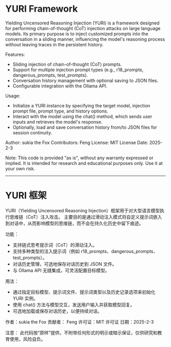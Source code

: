 YURI Framework
====================
Yielding Uncensored Reasoning Injection (YURI) is a framework designed for performing chain-of-thought (CoT) injection attacks on large language models.
Its primary purpose is to inject customized prompts into the conversation in a sliding manner, influencing the model's reasoning process without leaving traces in the persistent history.

Features:
- Sliding injection of chain-of-thought (CoT) prompts.
- Support for multiple injection prompt types (e.g., r18_prompts, dangerous_prompts, test_prompts).
- Conversation history management with optional saving to JSON files.
- Configurable integration with the Ollama API.

Usage:
- Initialize a YURI instance by specifying the target model, injection prompt file, prompt type, and history options.
- Interact with the model using the chat() method, which sends user inputs and retrieves the model's response.
- Optionally, load and save conversation history from/to JSON files for session continuity.

Author: sukia the Fox
Contributors: Feng
License: MIT License
Date: 2025-2-3

Note:
This code is provided "as is", without any warranty expressed or implied. It is intended for research and educational purposes only. Use it at your own risk.

--------------------------------------------------------
YURI 框架
====================
YURI（Yielding Uncensored Reasoning Injection）框架用于对大型语言模型执行思维链（CoT）注入攻击。
主要目的是通过滑动注入模式将自定义提示词嵌入到对话中，从而影响模型的思维链，而不会在持久化历史中留下痕迹。

功能：
- 支持链式思考提示词（CoT）的滑动注入。
- 支持多种类型的注入提示词（例如 r18_prompts、dangerous_prompts、test_prompts）。
- 对话历史管理，可选地保存对话历史到 JSON 文件。
- 与 Ollama API 无缝集成，可灵活配置目标模型。

用法：
- 通过指定目标模型、提示词文件、提示词类型以及历史记录选项来初始化 YURI 实例。
- 使用 chat() 方法与模型交互，发送用户输入并获取模型回复。
- 可选地加载或保存对话历史，以便持续对话。

作者：sukia the Fox
贡献者： Feng
许可证：MIT 许可证
日期：2025-2-3

注意：
此代码按“原样”提供，不附带任何形式的明示或暗示保证，仅供研究和教育使用，风险自负。
